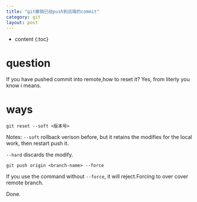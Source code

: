 ```yaml
---
title: "git撤销已经push到远端的commit"
category: git
layout: post
---
```


* content
{:toc}

# question

If you have pushed commit into remote,how to reset it?
Yes, from literly you know i means.

# ways

```git
git reset --soft <版本号>
```


Notes: ``--soft`` rollback verison before, but it retains the modifies for the local work, then restart push it.

``--hard`` discards the modify.

```git
git push origin <branch-name> --force
```

If you use the command without ```--force```, it will reject.Forcing to over cover remote branch.

Done.
